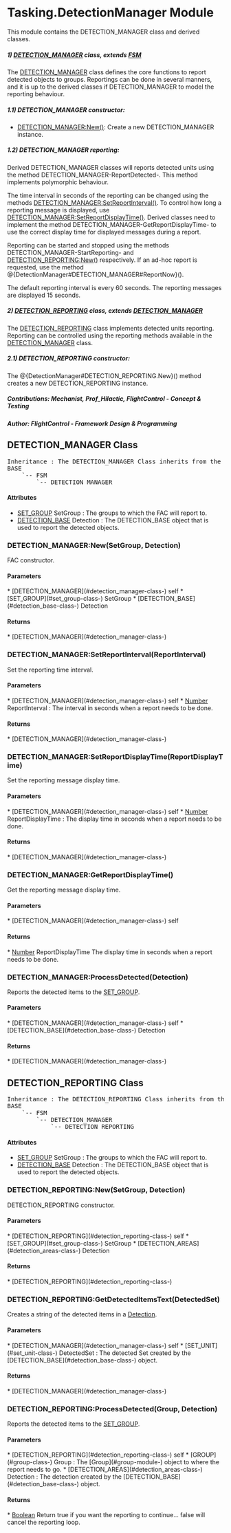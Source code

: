 # Tasking.DetectionManager Module
This module contains the DETECTION_MANAGER class and derived classes.



##### 1) [DETECTION_MANAGER](#detection_manager-class-) class, extends [FSM](#fsm-class-)

The [DETECTION_MANAGER](#detection_manager-class-) class defines the core functions to report detected objects to groups.
Reportings can be done in several manners, and it is up to the derived classes if DETECTION_MANAGER to model the reporting behaviour.

##### 1.1) DETECTION_MANAGER constructor:

* [DETECTION_MANAGER:New()](#detection_manager-new-setgroup-detection): Create a new DETECTION_MANAGER instance.

##### 1.2) DETECTION_MANAGER reporting:

Derived DETECTION_MANAGER classes will reports detected units using the method DETECTION_MANAGER-ReportDetected-. This method implements polymorphic behaviour.

The time interval in seconds of the reporting can be changed using the methods [DETECTION_MANAGER:SetReportInterval()](#detection_manager-setreportinterval-reportinterval).
To control how long a reporting message is displayed, use [DETECTION_MANAGER:SetReportDisplayTime()](#detection_manager-setreportdisplaytime-reportdisplaytime).
Derived classes need to implement the method DETECTION_MANAGER-GetReportDisplayTime- to use the correct display time for displayed messages during a report.

Reporting can be started and stopped using the methods DETECTION_MANAGER-StartReporting- and [DETECTION_REPORTING:New()](#detection_reporting-new-setgroup-detection) respectively.
If an ad-hoc report is requested, use the method @{DetectionManager#DETECTION_MANAGER#ReportNow}().

The default reporting interval is every 60 seconds. The reporting messages are displayed 15 seconds.



##### 2) [DETECTION_REPORTING](#detection_reporting-class-) class, extends [DETECTION_MANAGER](#detection_manager-class-)

The [DETECTION_REPORTING](#detection_reporting-class-) class implements detected units reporting. Reporting can be controlled using the reporting methods available in the [DETECTION_MANAGER](#detection_manager-class-) class.

##### 2.1) DETECTION_REPORTING constructor:

The @{DetectionManager#DETECTION_REPORTING.New}() method creates a new DETECTION_REPORTING instance.




#####  Contributions: Mechanist, Prof_Hilactic, FlightControl - Concept & Testing
#####  Author: FlightControl - Framework Design &  Programming

## DETECTION_MANAGER Class
<pre>
Inheritance : The DETECTION_MANAGER Class inherits from the following parents :
BASE
	`-- FSM
		`-- DETECTION_MANAGER
</pre>

<h4> Attributes </h4>

* [SET_GROUP](#set_group-class-) SetGroup : The groups to which the FAC will report to.
* [DETECTION_BASE](#detection_base-class-) Detection : The DETECTION_BASE object that is used to report the detected objects.


### DETECTION_MANAGER:New(SetGroup, Detection)
FAC constructor.

<h4> Parameters </h4>
* [DETECTION_MANAGER](#detection_manager-class-)
self
* [SET_GROUP](#set_group-class-) SetGroup
* [DETECTION_BASE](#detection_base-class-) Detection

<h4> Returns </h4>
* [DETECTION_MANAGER](#detection_manager-class-)



### DETECTION_MANAGER:SetReportInterval(ReportInterval)
Set the reporting time interval.

<h4> Parameters </h4>
* [DETECTION_MANAGER](#detection_manager-class-)
self
* <u>Number</u> ReportInterval : The interval in seconds when a report needs to be done.

<h4> Returns </h4>
* [DETECTION_MANAGER](#detection_manager-class-)



### DETECTION_MANAGER:SetReportDisplayTime(ReportDisplayTime)
Set the reporting message display time.

<h4> Parameters </h4>
* [DETECTION_MANAGER](#detection_manager-class-)
self
* <u>Number</u> ReportDisplayTime : The display time in seconds when a report needs to be done.

<h4> Returns </h4>
* [DETECTION_MANAGER](#detection_manager-class-)



### DETECTION_MANAGER:GetReportDisplayTime()
Get the reporting message display time.

<h4> Parameters </h4>
* [DETECTION_MANAGER](#detection_manager-class-)
self

<h4> Returns </h4>
* <u>Number</u>  ReportDisplayTime The display time in seconds when a report needs to be done.


### DETECTION_MANAGER:ProcessDetected(Detection)
Reports the detected items to the [SET_GROUP](#set_group-class-).

<h4> Parameters </h4>
* [DETECTION_MANAGER](#detection_manager-class-)
self
* [DETECTION_BASE](#detection_base-class-) Detection

<h4> Returns </h4>
* [DETECTION_MANAGER](#detection_manager-class-)



## DETECTION_REPORTING Class
<pre>
Inheritance : The DETECTION_REPORTING Class inherits from the following parents :
BASE
	`-- FSM
		`-- DETECTION_MANAGER
			`-- DETECTION_REPORTING
</pre>

<h4> Attributes </h4>

* [SET_GROUP](#set_group-class-) SetGroup : The groups to which the FAC will report to.
* [DETECTION_BASE](#detection_base-class-) Detection : The DETECTION_BASE object that is used to report the detected objects.


### DETECTION_REPORTING:New(SetGroup, Detection)
DETECTION_REPORTING constructor.

<h4> Parameters </h4>
* [DETECTION_REPORTING](#detection_reporting-class-)
self
* [SET_GROUP](#set_group-class-) SetGroup
* [DETECTION_AREAS](#detection_areas-class-) Detection

<h4> Returns </h4>
* [DETECTION_REPORTING](#detection_reporting-class-)



### DETECTION_REPORTING:GetDetectedItemsText(DetectedSet)
Creates a string of the detected items in a [Detection](#detection-module-).

<h4> Parameters </h4>
* [DETECTION_MANAGER](#detection_manager-class-)
self
* [SET_UNIT](#set_unit-class-) DetectedSet : The detected Set created by the [DETECTION_BASE](#detection_base-class-) object.

<h4> Returns </h4>
* [DETECTION_MANAGER](#detection_manager-class-)



### DETECTION_REPORTING:ProcessDetected(Group, Detection)
Reports the detected items to the [SET_GROUP](#set_group-class-).

<h4> Parameters </h4>
* [DETECTION_REPORTING](#detection_reporting-class-)
self
* [GROUP](#group-class-) Group : The [Group](#group-module-) object to where the report needs to go.
* [DETECTION_AREAS](#detection_areas-class-) Detection : The detection created by the [DETECTION_BASE](#detection_base-class-) object.

<h4> Returns </h4>
* <u>Boolean</u>  Return true if you want the reporting to continue... false will cancel the reporting loop.


